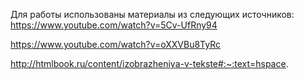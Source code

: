  Для работы использованы материалы из следующих источников:
 https://www.youtube.com/watch?v=5Cv-UfRny94

https://www.youtube.com/watch?v=oXXVBu8TyRc

http://htmlbook.ru/content/izobrazheniya-v-tekste#:~:text=hspace.
